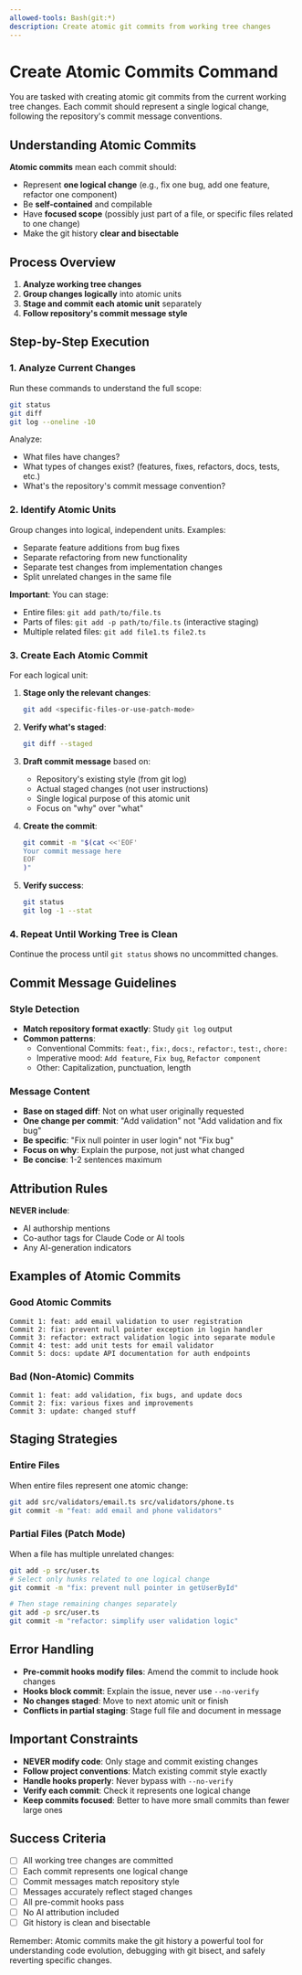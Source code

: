 ```yaml
---
allowed-tools: Bash(git:*)
description: Create atomic git commits from working tree changes
---
```


# Create Atomic Commits Command

You are tasked with creating atomic git commits from the current working tree changes. Each commit should represent a single logical change, following the repository's commit message conventions.

## Understanding Atomic Commits

**Atomic commits** mean each commit should:
- Represent **one logical change** (e.g., fix one bug, add one feature, refactor one component)
- Be **self-contained** and compilable
- Have **focused scope** (possibly just part of a file, or specific files related to one change)
- Make the git history **clear and bisectable**

## Process Overview

1. **Analyze working tree changes**
2. **Group changes logically** into atomic units
3. **Stage and commit each atomic unit** separately
4. **Follow repository's commit message style**

## Step-by-Step Execution

### 1. Analyze Current Changes

Run these commands to understand the full scope:
```bash
git status
git diff
git log --oneline -10
```

Analyze:
- What files have changes?
- What types of changes exist? (features, fixes, refactors, docs, tests, etc.)
- What's the repository's commit message convention?

### 2. Identify Atomic Units

Group changes into logical, independent units. Examples:
- Separate feature additions from bug fixes
- Separate refactoring from new functionality
- Separate test changes from implementation changes
- Split unrelated changes in the same file

**Important**: You can stage:
- Entire files: `git add path/to/file.ts`
- Parts of files: `git add -p path/to/file.ts` (interactive staging)
- Multiple related files: `git add file1.ts file2.ts`

### 3. Create Each Atomic Commit

For each logical unit:

1. **Stage only the relevant changes**:
   ```bash
   git add <specific-files-or-use-patch-mode>
   ```

2. **Verify what's staged**:
   ```bash
   git diff --staged
   ```

3. **Draft commit message** based on:
   - Repository's existing style (from git log)
   - Actual staged changes (not user instructions)
   - Single logical purpose of this atomic unit
   - Focus on "why" over "what"

4. **Create the commit**:
   ```bash
   git commit -m "$(cat <<'EOF'
   Your commit message here
   EOF
   )"
   ```

5. **Verify success**:
   ```bash
   git status
   git log -1 --stat
   ```

### 4. Repeat Until Working Tree is Clean

Continue the process until `git status` shows no uncommitted changes.

## Commit Message Guidelines

### Style Detection
- **Match repository format exactly**: Study `git log` output
- **Common patterns**:
  - Conventional Commits: `feat:`, `fix:`, `docs:`, `refactor:`, `test:`, `chore:`
  - Imperative mood: `Add feature`, `Fix bug`, `Refactor component`
  - Other: Capitalization, punctuation, length

### Message Content
- **Base on staged diff**: Not on what user originally requested
- **One change per commit**: "Add validation" not "Add validation and fix bug"
- **Be specific**: "Fix null pointer in user login" not "Fix bug"
- **Focus on why**: Explain the purpose, not just what changed
- **Be concise**: 1-2 sentences maximum

## Attribution Rules

**NEVER include**:
- AI authorship mentions
- Co-author tags for Claude Code or AI tools
- Any AI-generation indicators

## Examples of Atomic Commits

### Good Atomic Commits
```
Commit 1: feat: add email validation to user registration
Commit 2: fix: prevent null pointer exception in login handler
Commit 3: refactor: extract validation logic into separate module
Commit 4: test: add unit tests for email validator
Commit 5: docs: update API documentation for auth endpoints
```

### Bad (Non-Atomic) Commits
```
Commit 1: feat: add validation, fix bugs, and update docs
Commit 2: fix: various fixes and improvements
Commit 3: update: changed stuff
```

## Staging Strategies

### Entire Files
When entire files represent one atomic change:
```bash
git add src/validators/email.ts src/validators/phone.ts
git commit -m "feat: add email and phone validators"
```

### Partial Files (Patch Mode)
When a file has multiple unrelated changes:
```bash
git add -p src/user.ts
# Select only hunks related to one logical change
git commit -m "fix: prevent null pointer in getUserById"

# Then stage remaining changes separately
git add -p src/user.ts
git commit -m "refactor: simplify user validation logic"
```

## Error Handling

- **Pre-commit hooks modify files**: Amend the commit to include hook changes
- **Hooks block commit**: Explain the issue, never use `--no-verify`
- **No changes staged**: Move to next atomic unit or finish
- **Conflicts in partial staging**: Stage full file and document in message

## Important Constraints

- **NEVER modify code**: Only stage and commit existing changes
- **Follow project conventions**: Match existing commit style exactly
- **Handle hooks properly**: Never bypass with `--no-verify`
- **Verify each commit**: Check it represents one logical change
- **Keep commits focused**: Better to have more small commits than fewer large ones

## Success Criteria

- [ ] All working tree changes are committed
- [ ] Each commit represents one logical change
- [ ] Commit messages match repository style
- [ ] Messages accurately reflect staged changes
- [ ] All pre-commit hooks pass
- [ ] No AI attribution included
- [ ] Git history is clean and bisectable

Remember: Atomic commits make the git history a powerful tool for understanding code evolution, debugging with git bisect, and safely reverting specific changes.
